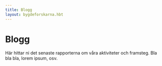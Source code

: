 ```yaml
---
title: Blogg
layout: bygdeforskarna.hbt
---
```

Blogg
======
Här hittar ni det senaste rapporterna om våra aktiviteter och framsteg. Bla bla bla, lorem ipsum, osv.
